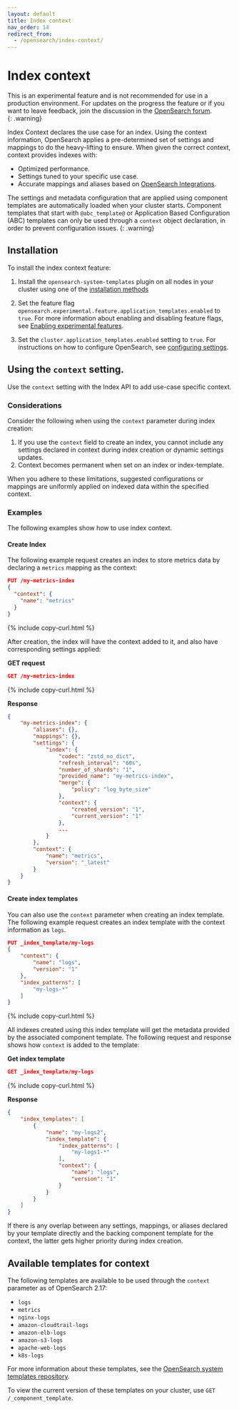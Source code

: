 ```yaml
---
layout: default
title: Index context
nav_order: 14
redirect_from:
  - /opensearch/index-context/
---
```


# Index context

This is an experimental feature and is not recommended for use in a production environment. For updates on the progress the feature or if you want to leave feedback, join the discussion in the [OpenSearch forum](https://forum.opensearch.org/).    
{: .warning}

Index Context declares the use case for an index. Using the context information, OpenSearch applies a pre-determined set of settings and mappings to do the heavy-lifting to ensure. When given the correct context, context provides indexes with:

- Optimized performance.
- Settings tuned to your specific use case.
- Accurate mappings and aliases based on [OpenSearch Integrations]({{site.url}}{{site.baseurl}}/integrations/).

The settings and metadata configuration that are applied using component templates are automatically loaded when your cluster starts. Component templates that start with `@abc_template@` or Application Based Configuration (ABC) templates can only be used through a `context` object declaration, in order to prevent configuration issues.
{: .warning}


## Installation

To install the index context feature:

1. Install the `opensearch-system-templates` plugin on all nodes in your cluster using one of the [installation methods]({{site.url}}{{site.baseurl}}/install-and-configure/plugins/#install)

2. Set the feature flag `opensearch.experimental.feature.application_templates.enabled` to `true`. For more information about enabling and disabling feature flags, see [Enabling experimental features]({{site.url}}{{site.baseurl}}/install-and-configure/configuring-opensearch/experimental/).

3. Set the `cluster.application_templates.enabled` setting to `true`. For instructions on how to configure OpenSearch, see [configuring settings]({{site.url}}{{site.baseurl}}/install-and-configure/configuring-opensearch/index/#static-settings).

## Using the `context` setting.

Use the `context` setting with the Index API to add use-case specific context.

### Considerations

Consider the following when using the `context` parameter during index creation:

1. If you use the `context` field to create an index, you cannot include any settings declared in context during index creation or dynamic settings updates.
2. Context becomes permanent when set on an index or index-template.

When you adhere to these limitations, suggested configurations or mappings are uniformly applied on indexed data within the specified context.

### Examples

The following examples show how to use index context.


#### Create Index

The following example request creates an index to store metrics data by declaring a `metrics` mapping as the context:

```json
PUT /my-metrics-index
{
  "context": {
    "name": "metrics"
  }
}
```
{% include copy-curl.html %}

After creation, the index will have the context added to it, and also have corresponding settings applied:


**GET request**

```json
GET /my-metrics-index
```
{% include copy-curl.html %}


**Response**

```json
{
    "my-metrics-index": {
        "aliases": {},
        "mappings": {},
        "settings": {
            "index": {
                "codec": "zstd_no_dict",
                "refresh_interval": "60s",
                "number_of_shards": "1",
                "provided_name": "my-metrics-index",
                "merge": {
                    "policy": "log_byte_size"
                },
                "context": {
                    "created_version": "1",
                    "current_version": "1"
                },
                ...
            }
        },
        "context": {
            "name": "metrics",
            "version": "_latest"
        }
    }
}
```


#### Create index templates

You can also use the `context` parameter when creating an index template. The following example request creates an index template with the context information as `logs`.

```json
PUT _index_template/my-logs
{
    "context": {
        "name": "logs",
        "version": "1"
    },
    "index_patterns": [
        "my-logs-*"
    ]
}
```
{% include copy-curl.html %}

All indexes created using this index template will get the metadata provided by the associated component template. The following request and response shows how `context` is added to the template:

**Get index template**

```json
GET _index_template/my-logs
```
{% include copy-curl.html %}

**Response**

```json
{
    "index_templates": [
        {
            "name": "my-logs2",
            "index_template": {
                "index_patterns": [
                    "my-logs1-*"
                ],
                "context": {
                    "name": "logs",
                    "version": "1"
                }
            }
        }
    ]
}
```

If there is any overlap between any settings, mappings, or aliases declared by your template directly and the backing component template for the context, the latter gets higher priority during index creation.


## Available templates for context

The following templates are available to be used through the `context` parameter as of OpenSearch 2.17:

- `logs`
- `metrics`
- `nginx-logs`
- `amazon-cloudtrail-logs`
- `amazon-elb-logs`
- `amazon-s3-logs`
- `apache-web-logs`
- `k8s-logs`

For more information about these templates, see the [OpenSearch system templates repository](https://github.com/opensearch-project/opensearch-system-templates/tree/main/src/main/resources/org/opensearch/system/applicationtemplates/v1).

To view the current version of these templates on your cluster, use `GET /_component_template`.
